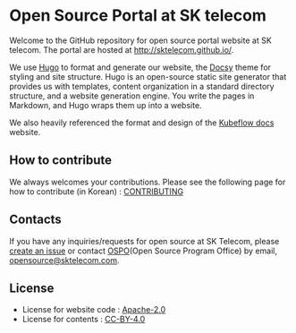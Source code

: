 # Open Source Portal at SK telecom

Welcome to the GitHub repository for open source portal website at SK telecom. The portal are hosted at http://sktelecom.github.io/.

We use [Hugo](https://gohugo.io/) to format and generate our website, the [Docsy](https://github.com/google/docsy) theme for styling and site structure. Hugo is an open-source static site generator that provides us with templates, content organization in a standard directory structure, and a website generation engine. You write the pages in Markdown, and Hugo wraps them up into a website.

We also heavily referenced the format and design of the [Kubeflow docs](https://github.com/kubeflow/website) website.

## How to contribute

We always welcomes your contributions. Please see the following page for how to contribute (in Korean) : [CONTRIBUTING](CONTRIBUTING.md)

## Contacts

If you have any inquiries/requests for open source at SK Telecom, please [create an issue](https://github.com/sktelecom/sktelecom.github.io/issues/new) or contact [OSPO](https://sktelecom.github.io/about/ospo/)(Open Source Program Office) by email, opensource@sktelecom.com.

## License

* License for website code : [Apache-2.0](./themes/docsy/LICENSE)
* License for contents : [CC-BY-4.0](./LICENSE)





